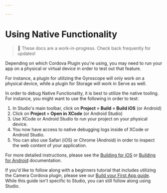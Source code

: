 ```yaml
---

---
```


# Using Native Functionality

<blockquote>
🚧 These docs are a work-in-progress. Check back frequently for updates!
</blockquote>

Depending on which Cordova Plugin you're using, you may need to run your app on a physical or virtual device in order to test out that feature.

For instance, a plugin for utilizing the Gyroscope will only work on a physical device, while a plugin for Storage will work in Serve as well.

In order to debug Native Functionality, it is best to utilize the native tooling. For instance, you might want to use the following in order to test:

1. In Studio's main toolbar, click on **Project** &raquo; **Build** &raquo; **Build iOS** (or Android)
1. Click on **Project** &raquo; **Open in XCode** (or Android Studio)
1. Use XCode or Android Studio to run your project on your physical device.
1. You now have access to native debugging logs inside of XCode or Android Studio.
1. You can also use Safari (iOS) or Chrome (Android) in order to inspect the web content of your application.

For more detailed instructions, please see the [Building for iOS](/docs/building/ios) or [Building for Android](/docs/building/android) documentation.

If you'd like to follow along with a beginners tutorial that includes utilizing the Camera Cordova plugin, please see our [Build your First App guide](/docs/angular/your-first-app). While this guide isn't specific to Studio, you can still follow along using Studio.

